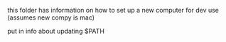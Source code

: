 this folder has information on how to set up a new computer for dev use (assumes new compy is mac)

put in info about updating $PATH